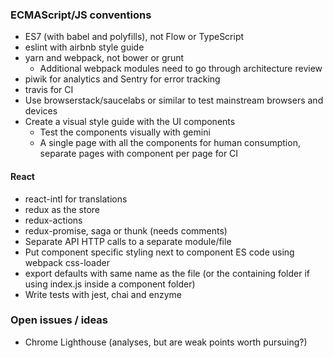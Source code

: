 ### ECMAScript/JS conventions

* ES7 (with babel and polyfills), not Flow or TypeScript
* eslint with airbnb style guide
* yarn and webpack, not bower or grunt
    * Additional webpack modules need to go through architecture review
* piwik for analytics and Sentry for error tracking
* travis for CI
* Use browserstack/saucelabs or similar to test mainstream browsers and devices
* Create a visual style guide with the UI components
    * Test the components visually with gemini
    * A single page with all the components for human consumption,
      separate pages with component per page for CI


#### React

* react-intl for translations
* redux as the store
* redux-actions
* redux-promise, saga or thunk (needs comments)
* Separate API HTTP calls to a separate module/file
* Put component specific styling next to component ES code using webpack css-loader
* export defaults with same name as the file
  (or the containing folder if using index.js inside a component folder)
* Write tests with jest, chai and enzyme

### Open issues / ideas

* Chrome Lighthouse (analyses, but are weak points worth pursuing?)

